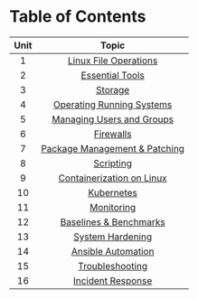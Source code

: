 # Table of Contents

| Unit |                                              Topic                                              |
| :--: | :---------------------------------------------------------------------------------------------: |
|  1   |     [Linux File Operations](https://professionallinuxusersgroup.github.io/lac/u1intro.html)     |
|  2   |        [Essential Tools](https://professionallinuxusersgroup.github.io/lac/u2intro.html)        |
|  3   |            [Storage](https://professionallinuxusersgroup.github.io/lac/u3intro.html)            |
|  4   |   [Operating Running Systems](https://professionallinuxusersgroup.github.io/lac/u4intro.html)   |
|  5   |   [Managing Users and Groups](https://professionallinuxusersgroup.github.io/lac/u5intro.html)   |
|  6   |           [Firewalls](https://professionallinuxusersgroup.github.io/lac/u6intro.html)           |
|  7   | [Package Management & Patching](https://professionallinuxusersgroup.github.io/lac/u7intro.html) |
|  8   |           [Scripting](https://professionallinuxusersgroup.github.io/lac/u8intro.html)           |
|  9   |   [Containerization on Linux](https://professionallinuxusersgroup.github.io/lac/u9intro.html)   |
|  10  |          [Kubernetes](https://professionallinuxusersgroup.github.io/lac/u10intro.html)          |
|  11  |          [Monitoring](https://professionallinuxusersgroup.github.io/lac/u11intro.html)          |
|  12  |    [Baselines & Benchmarks](https://professionallinuxusersgroup.github.io/lac/u12intro.html)    |
|  13  |       [System Hardening](https://professionallinuxusersgroup.github.io/lac/u13intro.html)       |
|  14  |      [Ansible Automation](https://professionallinuxusersgroup.github.io/lac/u14intro.html)      |
|  15  |       [Troubleshooting](https://professionallinuxusersgroup.github.io/lac/u15intro.html)        |
|  16  |      [Incident Response](https://professionallinuxusersgroup.github.io/lac/u16intro.html)       |
